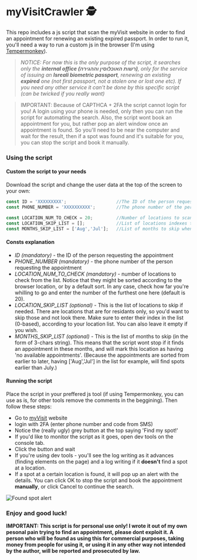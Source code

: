 # myVisitCrawler 🕵️
This repo includes a js script that scan the myVisit website in order to find an appointment for renewing an existing expired passport.
In order to run it, you'll need a way to run a custom js in the browser (I'm using [Tempermonkey](https://chrome.google.com/webstore/detail/tampermonkey/dhdgffkkebhmkfjojejmpbldmpobfkfo)).

>_NOTICE:
For now this is the only purpose of the script, it searches only the **internal office (רשות האוכלוסין וההגירה)**, only for the service of issuing an **Isreali biometric passport**, renewing an existing **expired** one (not first passport, not a stolen one or lost one etc). If you need any other service it can't be done by this specific script (can be twicked if you really want)_



>IMPORTANT: Because of CAPTHCA + 2FA the script cannot login for you! A login using your phone is needed, only then you can run the script for automating the search. Also, the script wont book an appointment for you, but rather pop an alert window once an appointment is found. So you'll need to be near the computer and wait for the result, then if a spot was found and it's suitable for you, you can stop the script and book it manually.

### Using the script
#### Custom the script to your needs
Download the script and change the user data at the top of the screen to your own:

```js
const ID = 'XXXXXXXXX';                   //The ID of the person requesting the appointment
const PHONE_NUMBER = 'XXXXXXXXXX';        //The phone number of the person requesting the appointment

const LOCATION_NUM_TO_CHECK = 20;         //Number of locations to scan
const LOCATION_SKIP_LIST = [];            //List of locations indexes to skip (0-based) - for example [13,20]
const MONTHS_SKIP_LIST = ['Aug','Jul'];   //List of months to skip when looking for an appointment
```

#### Consts explanation
- _ID (mandatory)_ - the ID of the person requesting the appointment
- _PHONE_NUMBER (mandatory)_ - the phone number of the person requesting the appointment
- _LOCATION_NUM_TO_CHECK (mandatory)_ - number of locations to check from the list. Notice that they might be sorted according to the browser location, or by a default sort. In any case, check how far you're whilling to go and enter the number of the furthest one here (default is 20).
- _LOCATION_SKIP_LIST (optional)_ - This is the list of locations to skip if needed. There are locations that are for residants only, so you'd want to skip those and not look there. Make sure to enter their index in the list (0-based), according to your location list. You can also leave it empty if you wish.
- _MONTHS_SKIP_LIST (optional)_ - This is the list of months to skip (in the form of 3-chars string). This means that the script wont stop if it finds an appointment in these months, and will mark this location as having 'no available appointments'. (Because the appointments are sorted from earlier to later, having ['Aug','Jul'] in the list for example, will find spots earlier than July.)

#### Running the script
Place the script in your preffered js tool (if using Tempermonkey, you can use as is, for other tools remove the comments in the beggining). Then follow these steps:
- Go to [myVisit](https://myvisit.com/#!/home/il) website 
- login with 2FA (enter phone number and code from SMS)
- Notice the (really ugly) grey button at the top saying 'Find my spot!'
- If you'd like to monitor the script as it goes, open dev tools on the console tab. 
- Click the button and wait
- If you're using dev tools - you'll see the log writing as it advances (finding elements on the page) and a log writing if it **doesn't** find a spot at a location.
- If a spot at a certain location is found, it will pop up an alert with the details. You can click OK to stop the script and book the appointment **manually**, or click Cancel to continue the search.

<img alt="Found spot alert" src="https://user-images.githubusercontent.com/7942533/222116023-bf43ae49-534e-4bba-bca1-80cf13d8d088.png" />

### Enjoy and good luck!



**IMPORTANT: This script is for personal use only! I wrote it out of my own pesonal pain trying to find an appointment, please dont exploit it. A person who will be found as using this for commercial purposes, taking money from people for using it, or using it in any other way not intended by the author, will be reported and prosecuted by law.**

